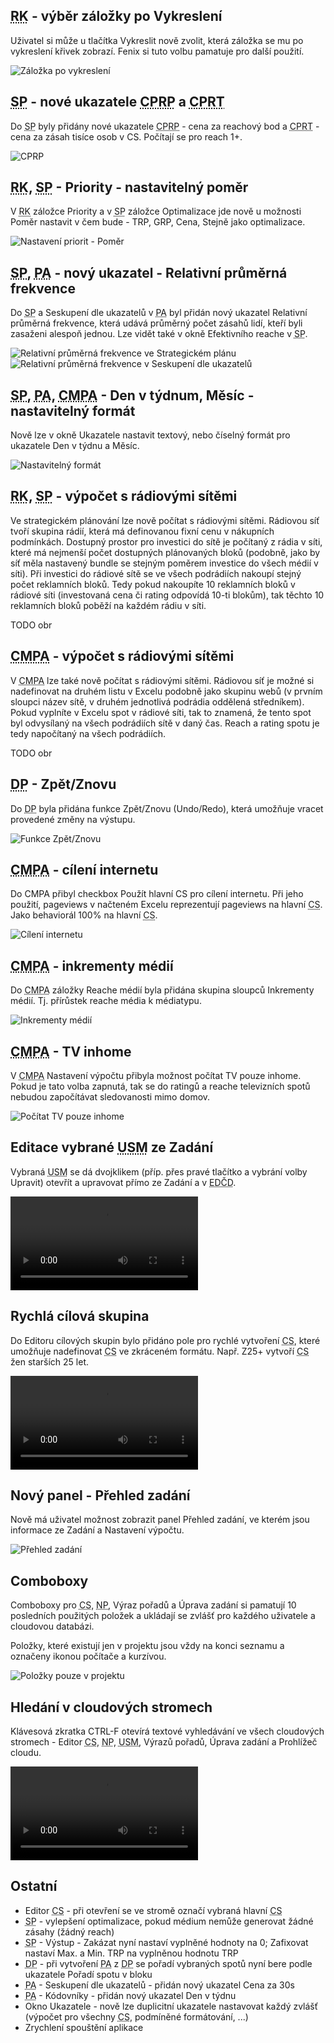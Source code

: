 ﻿---
categories: [fenix]
layout: fenix
---
## <abbr title="Reachové křivky">RK</abbr> - výběr záložky po Vykreslení
Uživatel si může u tlačítka Vykreslit nově zvolit, která záložka se mu po vykreslení křivek zobrazí. Fenix si tuto volbu pamatuje pro další použití.

![Záložka po vykreslení]({{site.url}}/data/rcvykreslit.png "Záložka po vykreslení")

## <abbr title="Strategický plán">SP</abbr> - nové ukazatele <abbr title="Cost per reach point">CPRP</abbr> a <abbr title="Cost per reach thousand">CPRT</abbr>
Do <abbr title="Strategický plán">SP</abbr> byly přidány nové ukazatele <abbr title="Cost per reach point">CPRP</abbr> - cena za reachový bod a <abbr title="Cost per reach thousand">CPRT</abbr> - cena za zásah tisíce osob v CS. Počítají se pro reach 1+.

![CPRP]({{site.url}}/data/cprp_cprt.png "CPRP")

## <abbr title="Reachové křivky">RK</abbr>, <abbr title="Strategický plán">SP</abbr> - Priority - nastavitelný poměr
V <abbr title="Reachové křivky">RK</abbr> záložce Priority a v <abbr title="Strategický plán">SP</abbr> záložce Optimalizace jde nově u možnosti Poměr nastavit v čem bude - TRP, GRP, Cena, Stejně jako optimalizace.

![Nastavení priorit - Poměr]({{site.url}}/data/nastavitelnypomer.png "Nastavení priorit - Poměr")

## <abbr title="Strategický plán">SP</abbr>, <abbr title="Postanalýza">PA</abbr> - nový ukazatel - Relativní průměrná frekvence
Do <abbr title="Strategický plán">SP</abbr> a Seskupení dle ukazatelů v <abbr title="Postanalýza">PA</abbr> byl přidán nový ukazatel Relativní průměrná frekvence, která udává průměrný počet zásahů lidí, kteří byli zasaženi alespoň jednou. Lze vidět také v okně Efektivního reache v <abbr title="Strategický plán">SP</abbr>.

![Relativní průměrná frekvence ve Strategickém plánu]({{site.url}}/data/raf1.png "Relativní průměrná frekvence ve Strategickém plánu")
![Relativní průměrná frekvence v Seskupení dle ukazatelů]({{site.url}}/data/raf2.png "Relativní průměrná frekvence v Seskupení dle ukazatelů")

## <abbr title="Strategický plán">SP</abbr>, <abbr title="Postanalýza">PA</abbr>, <abbr title="Crossmediální postanalýza">CMPA</abbr> - Den v týdnum, Měsíc - nastavitelný formát
Nově lze v okně Ukazatele nastavit textový, nebo číselný formát pro ukazatele Den v týdnu a Měsíc.

![Nastavitelný formát]({{site.url}}/data/denvtydnuamesicformat.png "Nastavitelný formát")

## <abbr title="Reachové křivky">RK</abbr>, <abbr title="Strategický plán">SP</abbr> - výpočet s rádiovými sítěmi
Ve strategickém plánování lze nově počítat s rádiovými sítěmi. Rádiovou síť tvoří skupina rádií, která má definovanou fixní cenu v nákupních podmínkách. Dostupný prostor pro investici do sítě je počítaný z rádia v síti, které má nejmenší počet dostupných plánovaných bloků (podobně, jako by síť měla nastavený bundle se stejným poměrem investice do všech médií v síti).
Při investici do rádiové sítě se ve všech podrádiích nakoupí stejný počet reklamních bloků. Tedy pokud nakoupíte 10 reklamních bloků v rádiové síti (investovaná cena či rating odpovídá 10-ti blokům), tak těchto 10 reklamních bloků poběží na každém rádiu v síti.

TODO obr

## <abbr title="Crossmediální postanalýza">CMPA</abbr> - výpočet s rádiovými sítěmi
V <abbr title="Crossmediální postanalýza">CMPA</abbr> lze také nově počítat s rádiovými sítěmi. Rádiovou síť je možné si nadefinovat na druhém listu v Excelu podobně jako skupinu webů (v prvním sloupci název sítě, v druhém jednotlivá podrádia oddělená středníkem).
Pokud vyplníte v Excelu spot v rádiové síti, tak to znamená, že tento spot byl odvysílaný na všech podrádiích sítě v daný čas. Reach a rating spotu je tedy napočítaný na všech podrádiích.

TODO obr


## <abbr title="Detailní plán">DP</abbr> - Zpět/Znovu
Do <abbr title="Detailní plán">DP</abbr> byla přidána funkce Zpět/Znovu (Undo/Redo), která umožňuje vracet provedené změny na výstupu.

![Funkce Zpět/Znovu]({{site.url}}/data/undo.png "Funkce Zpět/Znovu")

## <abbr title="Crossmediální postanalýza">CMPA</abbr> - cílení internetu
Do CMPA přibyl checkbox Použít hlavní CS pro cílení internetu. Při jeho použití, pageviews v načteném Excelu reprezentují pageviews na hlavní <abbr title="Cílová skupina">CS</abbr>. Jako behaviorál 100% na hlavní <abbr title="Cílová skupina">CS</abbr>.

![Cílení internetu]({{site.url}}/data/cmpacheckbox.png "Cílení internetu")

## <abbr title="Crossmediální postanalýza">CMPA</abbr> - inkrementy médií
Do <abbr title="Crossmediální postanalýza">CMPA</abbr> záložky Reache médií byla přidána skupina sloupců Inkrementy médií. Tj. přírůstek reache média k médiatypu.

![Inkrementy médií]({{site.url}}/data/inkrementymedii.png "Inkrementy médií")

## <abbr title="Crossmediální postanalýza">CMPA</abbr> - TV inhome
V <abbr title="Crossmediální postanalýza">CMPA</abbr> Nastavení výpočtu přibyla možnost počítat TV pouze inhome. Pokud je tato volba zapnutá, tak se do ratingů a reache televizních spotů nebudou započítávat sledovanosti mimo domov.

![Počítat TV pouze inhome]({{site.url}}/data/cmpapouzeinhome.png "Počítat TV pouze inhome")

## Editace vybrané <abbr title="Uživatelská skupina médií">USM</abbr> ze Zadání
Vybraná <abbr title="Uživatelská skupina médií">USM</abbr> se dá dvojklikem (příp. přes pravé tlačítko a vybrání volby Upravit) otevřít a upravovat přímo ze Zadání a v <abbr title="Editor definic částí dnů">EDČD</abbr>.

<video src="{{site.url}}/data/editusm.mp4" type="video/mp4" controls>Editace uživatelské skupiny médií ze Zadání</video>

## Rychlá cílová skupina
Do Editoru cílových skupin bylo přidáno pole pro rychlé vytvoření <abbr title="Cílová skupina">CS</abbr>, které umožňuje nadefinovat <abbr title="Cílová skupina">CS</abbr> ve zkráceném formátu. Např. Z25+ vytvoří <abbr title="Cílová skupina">CS</abbr> žen starších 25 let.

<video src="{{site.url}}/data/rychlocs.mp4" type="video/mp4" controls>Rychlá cílová skupina</video>

## Nový panel - Přehled zadání
Nově má uživatel možnost zobrazit panel Přehled zadání, ve kterém jsou informace ze Zadání a Nastavení výpočtu.

![Přehled zadání]({{site.url}}/data/prehledzadani.png "Přehled zadání")

## Comboboxy
Comboboxy pro <abbr title="Cílová skupina">CS</abbr>, <abbr title="Nákupní podmínky">NP</abbr>, Výraz pořadů a Úprava zadání si pamatují 10 posledních použitých položek a ukládají se zvlášť pro každého uživatele a cloudovou databázi.

Položky, které existují jen v projektu jsou vždy na konci seznamu a označeny ikonou počítače a kurzívou.

![Položky pouze v projektu]({{site.url}}/data/minipc.png "Položky pouze v projektu")

## Hledání v cloudových stromech
Klávesová zkratka CTRL-F otevírá textové vyhledávání ve všech cloudových stromech - Editor <abbr title="Cílová skupina">CS</abbr>, <abbr title="Nákupní podmínky">NP</abbr>, <abbr title="Uživatelská skupina médií">USM</abbr>, Výrazů pořadů, Úprava zadání a Prohlížeč cloudu.

<video src="{{site.url}}/data/vyhledavani.mp4" type="video/mp4" controls>Vyhledávání v cloudových stromech</video>


## Ostatní
<ul>
	<li>Editor <abbr title="Cílová skupina">CS</abbr> - při otevření se ve stromě označí vybraná hlavní <abbr title="Cílová skupina">CS</abbr></li>
	<li><abbr title="Strategický plán">SP</abbr> - vylepšení optimalizace, pokud médium nemůže generovat žádné zásahy (žádný reach)</li>
	<li><abbr title="Strategický plán">SP</abbr> - Výstup - Zakázat nyní nastaví vyplněné hodnoty na 0; Zafixovat nastaví Max. a Min. TRP na vyplněnou hodnotu TRP</li>
	<li><abbr title="Detailní plán">DP</abbr> - při vytvoření <abbr title="Postanalýza">PA</abbr> z <abbr title="Detailní plán">DP</abbr> se pořadí vybraných spotů nyní bere podle ukazatele Pořadí spotu v bloku</li>
	<li><abbr title="Postanalýza">PA</abbr> - Seskupení dle ukazatelů - přidán nový ukazatel Cena za 30s</li>
	<li><abbr title="Postanalýza">PA</abbr> - Kódovníky - přidán nový ukazatel Den v týdnu</li>
	<li>Okno Ukazatele - nově lze duplicitní ukazatele nastavovat každý zvlášť (výpočet pro všechny <abbr title="Cílová skupina">CS</abbr>, podmíněné formátování, ...)</li>
	<li>Zrychlení spouštění aplikace</li>
</ul>
